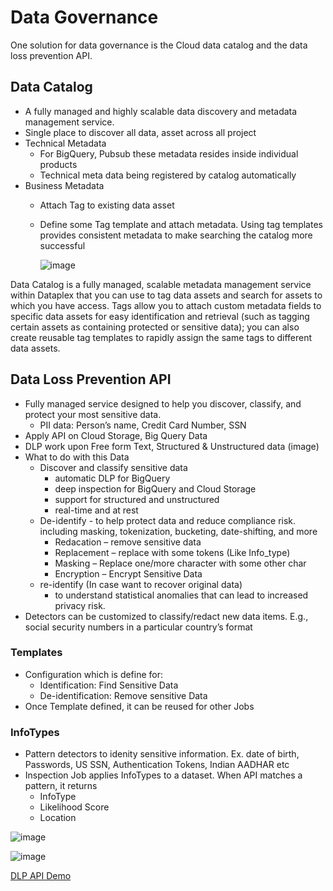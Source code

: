 
# Data Governance

One solution for data governance is the Cloud data catalog and the data loss prevention API.

## Data Catalog

- A fully managed and highly scalable data discovery and metadata management service.
- Single place to discover all data, asset across all project
- Technical Metadata
  - For BigQuery, Pubsub these metadata resides inside individual products
  - Technical meta data being registered by catalog automatically
- Business Metadata
  - Attach Tag to existing data asset
  - Define some Tag template and attach metadata. Using tag templates provides consistent metadata to make searching the catalog more successful

     ![image](https://user-images.githubusercontent.com/19702456/225636350-66717e1e-41f6-4def-a1b6-ac60042fb299.png)


Data Catalog is a fully managed, scalable metadata management service within Dataplex that you can use to tag data assets and search for assets to which you have access. Tags allow you to attach custom metadata fields to specific data assets for easy identification and retrieval (such as tagging certain assets as containing protected or sensitive data); you can also create reusable tag templates to rapidly assign the same tags to different data assets.

## Data Loss Prevention API

- Fully managed service designed to help you discover, classify, and protect your most sensitive data.
  - PII data: Person’s name, Credit Card Number, SSN
- Apply API on Cloud Storage, Big Query Data
- DLP work upon Free form Text, Structured & Unstructured data (image)
- What to do with this Data
  - Discover and classify sensitive data
    - automatic DLP for BigQuery
    - deep inspection for BigQuery and Cloud Storage
    - support for structured and unstructured
    - real-time and at rest 
  - De-identify - to help protect data and reduce compliance risk. including masking, tokenization, bucketing, date-shifting, and more
    - Redacation – remove sensitive data
    - Replacement – replace with some tokens (Like Info_type)
    - Masking – Replace one/more character with some other char
    - Encryption – Encrypt Sensitive Data
  - re-identify (In case want to recover original data)
    - to understand statistical anomalies that can lead to increased privacy risk. 
- Detectors can be customized to classify/redact new data items. E.g., social security numbers in a particular country’s format
  
### Templates

- Configuration which is define for:
  - Identification: Find Sensitive Data
  - De-identification: Remove sensitive Data
- Once Template defined, it can be reused for other Jobs

### InfoTypes
- Pattern detectors to idenity sensitive information. Ex. date of birth, Passwords, US SSN, Authentication Tokens, Indian AADHAR etc
- Inspection Job applies InfoTypes to a dataset. When API matches a pattern, it returns 
  - InfoType
  - Likelihood Score
  - Location

![image](https://user-images.githubusercontent.com/19702456/225634162-0e27eb81-7a2c-4847-a0cd-4310651da660.png)

![image](https://user-images.githubusercontent.com/19702456/225634259-3b386912-8075-4927-a522-582700ffcbd3.png)

[DLP API Demo](https://cloud.google.com/dlp/demo/#!/)


  
